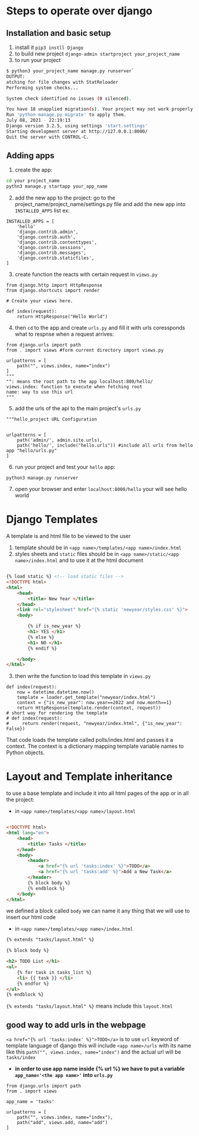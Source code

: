 # Steps to operate over django

## Installation and basic setup
1. install it `pip3 instll Django`
2. to build new project `django-admin startproject your_project_name`
3. to run your project 
```bash
$ python3 your_project_name manage.py runserver`
OUTPUT:
atching for file changes with StatReloader
Performing system checks...

System check identified no issues (0 silenced).

You have 18 unapplied migration(s). Your project may not work properly until you apply the migrations for app(s): admin, auth, contenttypes, sessions.
Run 'python manage.py migrate' to apply them.
July 08, 2021 - 22:19:13
Django version 3.2.5, using settings 'start.settings'
Starting development server at http://127.0.0.1:8000/
Quit the server with CONTROL-C.

```


## Adding apps
1. create the app:  

```bash
cd your project_name
pythn3 manage.y startapp your_app_name
```


2. add the new app to the project: go to the project_name/project_name/settings.py file and add the new app into `INSTALLED_APPS` list ex:
```python3
INSTALLED_APPS = [
    'hello'
    'django.contrib.admin',
    'django.contrib.auth',
    'django.contrib.contenttypes',
    'django.contrib.sessions',
    'django.contrib.messages',
    'django.contrib.staticfiles',
]

```


3. create function the reacts with certain request in `views.py`
```python3
from django.http import HttpResponse
from django.shortcuts import render

# Create your views here.

def index(request):
    return HttpResponse("Hello World")
```


4. then `cd` to the app and create `urls.py` and fill it with urls coressponds what to respnse when a request arrives: 
```python3
from django.urls import path
from . import views #form current directory import views.py

urlpatterns = [
    path("", views.index, name="index")
]
"""
"": means the root path to the app localhost:800/hello/
views.index: function to execute when fetching root
name: way to use this url
"""

```

5. add the urls of the api to the main project's  `urls.py` 
```python3
"""hello_project URL Configuration


urlpatterns = [
    path('admin/', admin.site.urls),
    path('hello/', include("hello.urls")) #include all urls from hello app "hello/urls.py"
]

```

6. run your project and test your `hello` app:
```
python3 manage.py runserver
```

7. open your browser and enter `localhost:8000/hello` your will see hello world

# Django Templates
A template is and html file to be viewed to the user
1. template should be in `<app name>/templates/<app name>/index.html` </br>
2. styles sheets and `static` files should be in `<app name>/static/<app name>/index.html` and to use it at the html document
```html

{% load static %} <!-- load static files -->
<!DOCTYPE html>
<html>
    <head>
        <title> New Year </title>
    </head>
    <link rel="stylesheet" href="{% static 'newyear/styles.css' %}">
    <body> 

        {% if is_new_year %}
        <h1> YES </h1>
        {% else %}
        <h1> NO </h1>
        {% endif %}

    </body>
</html>
```

3. then write the function to load this template in `views.py`
```python3
def index(request):
    now = datetime.datetime.now()
    template = loader.get_template("newyear/index.html")
    context = {"is_new_year": now.year==2022 and now.month==1}
    return HttpResponse(template.render(context, request))
# short way for rendering the template
# def index(request):
#     return render(request, "newyear/index.html", {"is_new_year": False})

```
That code loads the template called polls/index.html and passes it a context. The context is a dictionary mapping template variable names to Python objects.


# Layout and Template inheritance
to use a base template and include it into all html pages of the app or in all the project:
* in `<app name>/templates/<app name>/layout.html`
```html

<!DOCTYPE html>
<html lang="en">
    <head>
        <title> Tasks </title>
    </head>
    <body>
        <header>
            <a href="{% url 'tasks:index' %}">TODO</a>
            <a href="{% url 'tasks:add' %}">Add a New Task</a>
        </header>
        {% block body %} 
        {% endblock %}
    </body>
</html>
```
we defined a block called `body` we can name it any thing that we will use to insert our html code
* in `<app name>/templates/<app name>/index.html`
```html
{% extends "tasks/layout.html" %}

{% block body %}

<h2> TODO List </h1>
<ul>
    {% for task in tasks_list %}
    <li> {{ task }} </li>
    {% endfor %}
</ul>
{% endblock %}

```
`{% extends "tasks/layout.html" %}` means include this `layout.html`

## good way to add urls in the webpage
`<a href="{% url 'tasks:index' %}">TODO</a>` is to use `url` keyword of template language of django this will include `<app name>/urls` with its name like this
`path("", views.index, name="index")` and the actual url will be `tasks/index`
* **in order to use app name inside {% url %} we have to put a variable `app_name='<the app name>'` into ``urls.py``**
```python3
from django.urls import path
from . import views

app_name = 'tasks'

urlpatterns = [
    path("", views.index, name="index"),
    path("add", views.add, name="add")
]
```


